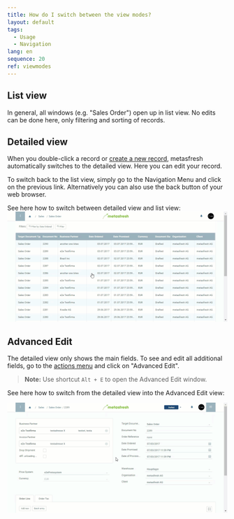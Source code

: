 ```yaml
---
title: How do I switch between the view modes?
layout: default
tags:
  - Usage
  - Navigation
lang: en
sequence: 20
ref: viewmodes
---
```


## List view
In general, all windows (e.g. "Sales Order") open up in list view. No edits can be done here, only filtering and sorting of records.

## Detailed view
When you double-click a record or [create a new record](New_Record_Window), metasfresh automatically switches to the detailed view. Here you can edit your record.

To switch back to the list view, simply go to the Navigation Menu and click on the previous link. Alternatively you can also use the back button of your web browser.

See here how to switch between detailed view and list view:
![](assets/ListAndDetailedView.gif)


## Advanced Edit
The detailed view only shows the main fields. To see and edit all additional fields, go to the [actions menu](StartAction) and click on "Advanced Edit".
 >**Note:** Use shortcut `Alt + E` to open the Advanced Edit window.

See here how to switch from the detailed view into the Advanced Edit view:

![](assets/AdvancedEditView.gif)

